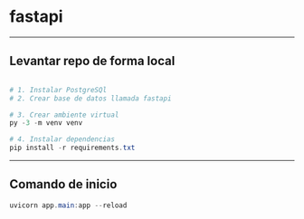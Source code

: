 # fastapi
---
## Levantar repo de forma local
```powershell

# 1. Instalar PostgreSQl
# 2. Crear base de datos llamada fastapi

# 3. Crear ambiente virtual
py -3 -m venv venv

# 4. Instalar dependencias
pip install -r requirements.txt
```
---
## Comando de inicio
```powershell
uvicorn app.main:app --reload
```